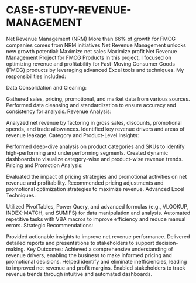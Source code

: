# CASE-STUDY-REVENUE-MANAGEMENT
Net Revenue Management (NRM) More than 66% of growth for FMCG companies comes from NRM initiatives Net Revenue Management unlocks new growth potential: Maximize net sales Maximize profit
Net Revenue Management Project for FMCG Products
In this project, I focused on optimizing revenue and profitability for Fast-Moving Consumer Goods (FMCG) products by leveraging advanced Excel tools and techniques. My responsibilities included:

Data Consolidation and Cleaning:

Gathered sales, pricing, promotional, and market data from various sources.
Performed data cleansing and standardization to ensure accuracy and consistency for analysis.
Revenue Analysis:

Analyzed net revenue by factoring in gross sales, discounts, promotional spends, and trade allowances.
Identified key revenue drivers and areas of revenue leakage.
Category and Product-Level Insights:

Performed deep-dive analysis on product categories and SKUs to identify high-performing and underperforming segments.
Created dynamic dashboards to visualize category-wise and product-wise revenue trends.
Pricing and Promotion Analysis:

Evaluated the impact of pricing strategies and promotional activities on net revenue and profitability.
Recommended pricing adjustments and promotional optimization strategies to maximize revenue.
Advanced Excel Techniques:

Utilized PivotTables, Power Query, and advanced formulas (e.g., VLOOKUP, INDEX-MATCH, and SUMIFS) for data manipulation and analysis.
Automated repetitive tasks with VBA macros to improve efficiency and reduce manual errors.
Strategic Recommendations:

Provided actionable insights to improve net revenue performance.
Delivered detailed reports and presentations to stakeholders to support decision-making.
Key Outcomes:
Achieved a comprehensive understanding of revenue drivers, enabling the business to make informed pricing and promotional decisions.
Helped identify and eliminate inefficiencies, leading to improved net revenue and profit margins.
Enabled stakeholders to track revenue trends through intuitive and automated dashboards.
